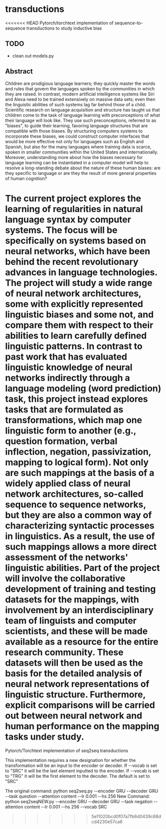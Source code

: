 # transductions
<<<<<<< HEAD
Pytorch/torchtext implementation of sequence-to-sequence transductions to study inductive bias

## TODO
- clean out models.py

## Abstract 
Children are prodigious language learners; they quickly master the words and rules that govern the languages spoken by the communities in which they are raised. In contrast, modern artificial intelligence systems like Siri and Alexa need to be trained extensively on massive data sets; even then the linguistic abilities of such systems lag far behind those of a child. Scientific research on language acquisition and structure has taught us that children come to the task of language learning with preconceptions of what their language will look like. They use such preconceptions, referred to as "biases", to guide their learning, favoring language structures that are compatible with those biases. By structuring computers systems to incorporate these biases, we could construct computer interfaces that would be more effective not only for languages such as English and Spanish, but also for the many languages where training data is scarce, spoken in smaller communities within the United States and internationally. Moreover, understanding more about how the biases necessary for language learning can be instantiated in a computer model will help to resolve a long-standing debate about the nature of these human biases: are they specific to language or are they the result of more general properties of human cognition?

The current project explores the learning of regularities in natural language syntax by computer systems. The focus will be specifically on systems based on neural networks, which have been behind the recent revolutionary advances in language technologies. The project will study a wide range of neural network architectures, some with explicitly represented linguistic biases and some not, and compare them with respect to their abilities to learn carefully defined linguistic patterns. In contrast to past work that has evaluated linguistic knowledge of neural networks indirectly through a language modeling (word prediction) task, this project instead explores tasks that are formulated as transformations, which map one linguistic form to another (e.g., question formation, verbal inflection, negation, passivization, mapping to logical form). Not only are such mappings at the basis of a widely applied class of neural network architectures, so-called sequence to sequence networks, but they are also a common way of characterizing syntactic processes in linguistics. As a result, the use of such mappings allows a more direct assessment of the networks' linguistic abilities. Part of the project will involve the collaborative development of training and testing datasets for the mappings, with involvement by an interdisciplinary team of linguists and computer scientists, and these will be made available as a resource for the entire research community. These datasets will then be used as the basis for the detailed analysis of neural network representations of linguistic structure. Furthermore, explicit comparisons will be carried out between neural network and human performance on the mapping tasks under study.
=======
Pytorch/Torchtext implementation of seq2seq transductions

This implementation requires a new designation for whether the transformation will be an input to the encoder or decoder. If --vocab is set to "SRC" it will be the last element inputted to the encoder. If --vocab is set to "TRG" it will be the first element to the decoder. The default is set to "SRC"

The original command: python seq2seq.py --encoder GRU --decoder GRU --task question --attention content --lr 0.001 --hs 256
New Command: python seq2seqNEW.py --encoder GRU --decoder GRU --task negation --attention content --lr 0.001 --hs 256 --vocab SRC
>>>>>>> 5e11020bcd0f07a7fb6d0439c68dcd4230e57ca6
